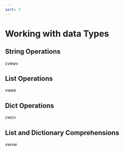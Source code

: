 ```yaml
---
sort: 3
---
```


# Working with data Types

## String Operations
cvewv
## List Operations
vwee
## Dict Operations
cwcv
## List and Dictionary Comprehensions 
vwvw
